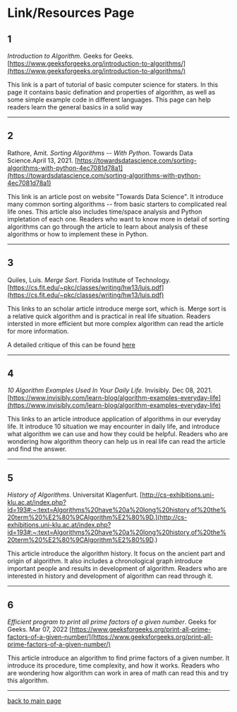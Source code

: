 # Link/Resources Page

## 1
*Introduction to Algorithm*. Geeks for Geeks. [https://www.geeksforgeeks.org/introduction-to-algorithms/](https://www.geeksforgeeks.org/introduction-to-algorithms/)

This link is a part of tutorial of basic computer science for staters. In this page it contains basic defination and properties of algorithm, as well as some simple example code in different languages. This page can help readers learn the general basics in a solid way

---
## 2
Rathore, Amit. *Sorting Algorithms -- With Python*. Towards Data Science.April 13, 2021. [https://towardsdatascience.com/sorting-algorithms-with-python-4ec7081d78a1](https://towardsdatascience.com/sorting-algorithms-with-python-4ec7081d78a1)

This link is an article post on website "Towards Data Science". It introduce many common sorting algorithms -- from basic starters to complicated real life ones. This article also includes time/space analysis and Python impletation of each one. Readers who want to know more in detail of sorting algorithms can go through the article to learn about analysis of these algorithms or how to implement these in Python.

---
## 3
Quiles, Luis. *Merge Sort*. Florida Institute of Technology. [https://cs.fit.edu/~pkc/classes/writing/hw13/luis.pdf](https://cs.fit.edu/~pkc/classes/writing/hw13/luis.pdf)

This links to an scholar article introduce merge sort, which is. Merge sort is a relative quick algorithm and is practical in real life situation. Readers intersted in more efficient but more complex algorithm can read the article for more information.

A detailed critique of this can be found [here](https://excalibur021.github.io/CAT125R/Critique)

---
## 4
*10 Algorithm Examples Used In Your Daily Life*. Invisibly. Dec 08, 2021.
[https://www.invisibly.com/learn-blog/algorithm-examples-everyday-life](https://www.invisibly.com/learn-blog/algorithm-examples-everyday-life)

This links to an article introduce application of algorithms in our everyday life.  It introduce 10 situation we may encounter in daily life, and introduce what algorithm we can use and how they could be helpful. Readers who are wondering how algorithm theory can help us in real life can read the article and find the answer.

---
## 5
*History of Algorithms*. Universitat Klagenfurt. 
[http://cs-exhibitions.uni-klu.ac.at/index.php?id=193#:~:text=Algorithms%20have%20a%20long%20history,of%20the%20term%20%E2%80%9CAlgorithm%E2%80%9D.](http://cs-exhibitions.uni-klu.ac.at/index.php?id=193#:~:text=Algorithms%20have%20a%20long%20history,of%20the%20term%20%E2%80%9CAlgorithm%E2%80%9D.)

This article introduce the algorithm history. It focus on the ancient part and origin of algorithm. It also includes a chronological graph introduce important people and results in development of algorithm. Readers who are interested in history and development of algorithm can read through it.

---
## 6
*Efficient program to print all prime factors of a given number*. Geeks for Geeks. Mar 07, 2022
[https://www.geeksforgeeks.org/print-all-prime-factors-of-a-given-number/](https://www.geeksforgeeks.org/print-all-prime-factors-of-a-given-number/)

This article introduce an algorithm to find prime factors of a given number. It introduce its procedure, time complexity, and how it works. Readers who are wondering how algorithm can work in area of math can read this and try this algorithm.

---
[back to main page](https://excalibur021.github.io/CAT125R/)